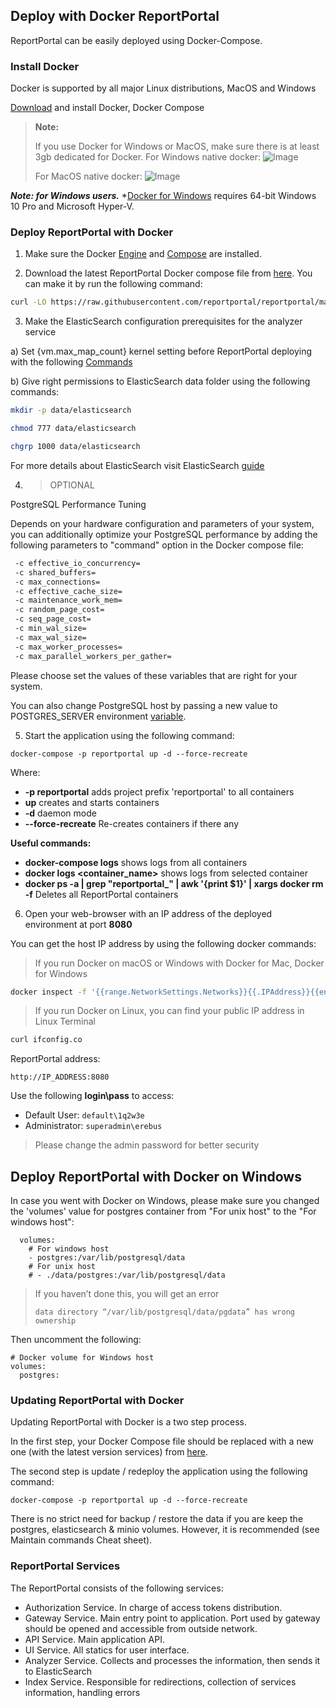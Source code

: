 ## Deploy with Docker ReportPortal

ReportPortal can be easily deployed using Docker-Compose. 


### Install Docker

Docker is supported by all major Linux distributions, MacOS and Windows

[Download](https://www.docker.com/get-started) and install Docker, Docker Compose


> **Note:**
> 
> If you use Docker for Windows or MacOS, make sure there is at least 3gb dedicated for Docker.
> For Windows native docker:
> ![Image](Images/installation/docker_config_win.png)
> 
> For MacOS native docker:
> ![Image](Images/installation/docker_config_macos_new.png)


***Note: for Windows users.***
*[Docker for Windows](https://docs.docker.com/docker-for-windows/) requires 64-bit Windows 10 Pro and Microsoft Hyper-V. 


### Deploy ReportPortal with Docker

1) Make sure the Docker [Engine](https://docs.docker.com/engine/install/) and [Compose](https://docs.docker.com/compose/install/) are installed.

2) Download the latest ReportPortal Docker compose file from [here](<https://github.com/reportportal/reportportal/blob/master/docker-compose.yml>). You can make it by run the following command: 

  ```Bash
curl -LO https://raw.githubusercontent.com/reportportal/reportportal/master/docker-compose.yml
  ```

3) Make the ElasticSearch configuration prerequisites for the analyzer service

a) Set {vm.max_map_count} kernel setting before ReportPortal deploying with the following [Commands](https://www.elastic.co/guide/en/elasticsearch/reference/7.10/docker.html#docker-cli-run-prod-mode)

b) Give right permissions to ElasticSearch data folder using the following commands:

```Bash
mkdir -p data/elasticsearch
``` 

```Bash
chmod 777 data/elasticsearch
``` 

```Bash
chgrp 1000 data/elasticsearch
``` 

For more details about ElasticSearch visit ElasticSearch [guide](https://www.elastic.co/guide/en/elasticsearch/reference/7.10/docker.html#_notes_for_production_use_and_defaults)

4) > OPTIONAL

PostgreSQL Performance Tuning

Depends on your hardware configuration and parameters of your system, you can additionally optimize your PostgreSQL performance by adding the following parameters to "command" option in the Docker compose file:

```Bash
 -c effective_io_concurrency=
 -c shared_buffers=
 -c max_connections=
 -c effective_cache_size=
 -c maintenance_work_mem=
 -c random_page_cost=
 -c seq_page_cost= 
 -c min_wal_size= 
 -c max_wal_size=
 -c max_worker_processes=
 -c max_parallel_workers_per_gather=
``` 

Please choose set the values of these variables that are right for your system.

You can also change PostgreSQL host by passing a new value to POSTGRES_SERVER environment [variable](https://reportportal.io/docs/Additional-configuration-parameters). 

5) Start the application using the following command:

```Shell
docker-compose -p reportportal up -d --force-recreate
``` 
Where:
- **-p reportportal** adds project prefix 'reportportal' to all containers
- **up** creates and starts containers
- **-d** daemon mode
- **--force-recreate** Re-creates containers if there any

**Useful commands:**
- **docker-compose logs** shows logs from all containers
- **docker logs &lt;container_name&gt;** shows logs from selected container
- **docker ps -a | grep "reportportal_" | awk '{print $1}' | xargs docker rm -f** Deletes all ReportPortal containers

6) Open your web-browser with an IP address of the deployed environment at port **8080**

You can get the host IP address by using the following docker commands:  

> If you run Docker on macOS or Windows with Docker for Mac, Docker for Windows  

```Bash
docker inspect -f '{{range.NetworkSettings.Networks}}{{.IPAddress}}{{end}}' CONTAINER_ID_OR_NAME
```

> If you run Docker on Linux, you can find your public IP address in Linux Terminal

```Bash
curl ifconfig.co
```

ReportPortal address:  
```
http://IP_ADDRESS:8080
```

Use the following **login\pass** to access: 
* Default User: `default\1q2w3e`
* Administrator: `superadmin\erebus`

> Please change the admin password for better security


## Deploy ReportPortal with Docker on Windows

In case you went with Docker on Windows, please make sure you changed the 'volumes' value for postgres container from "For unix host" to the "For windows host":  

```Shell
  volumes:
    # For windows host
    - postgres:/var/lib/postgresql/data
    # For unix host
    # - ./data/postgres:/var/lib/postgresql/data
``` 

> If you haven’t done this, you will get an error
> 
> ```Shell
> data directory “/var/lib/postgresql/data/pgdata” has wrong ownership
> ``` 

Then uncomment the following:  

```Shell
# Docker volume for Windows host
volumes:
  postgres:
``` 


### Updating ReportPortal with Docker

Updating ReportPortal with Docker is a two step process.  

In the first step, your Docker Compose file should be replaced with a new one (with the latest version services) from [here](<https://github.com/reportportal/reportportal/blob/master/docker-compose.yml>).

The second step is update / redeploy the application using the following command:  

```Shell
docker-compose -p reportportal up -d --force-recreate
``` 

There is no strict need for backup / restore the data if you are keep the postgres, elasticsearch & minio volumes. However, it is recommended (see Maintain commands Cheat sheet).  


### ReportPortal Services

The ReportPortal consists of the following services:

- Authorization Service. In charge of access tokens distribution.
- Gateway Service. Main entry point to application. Port used by gateway should be opened and accessible from outside network.
- API Service. Main application API.
- UI Service. All statics for user interface.
- Analyzer Service. Collects and processes the information, then sends it to ElasticSearch
- Index Service. Responsible for redirections, collection of services information, handling errors

